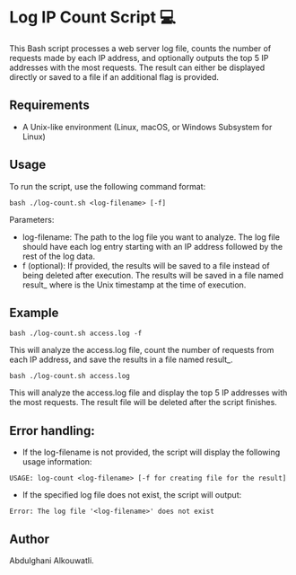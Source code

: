 # Log IP Count Script 💻

This Bash script processes a web server log file, counts the number of requests made by each IP address, and optionally outputs the top 5 IP addresses with the most requests. The result can either be displayed directly or saved to a file if an additional flag is provided.

## Requirements
- A Unix-like environment (Linux, macOS, or Windows Subsystem for Linux)


## Usage

To run the script, use the following command format:

```
bash ./log-count.sh <log-filename> [-f]
```

Parameters:
- log-filename: The path to the log file you want to analyze. The log file should have each log entry starting with an IP address followed by the rest of the log data.
- f (optional): If provided, the results will be saved to a file instead of being deleted after execution. The results will be saved in a file named result_<timestamp> where <timestamp> is the Unix timestamp at the time of execution.

## Example

```
bash ./log-count.sh access.log -f
```
This will analyze the access.log file, count the number of requests from each IP address, and save the results in a file named result_<timestamp>.

```
bash ./log-count.sh access.log
```
This will analyze the access.log file and display the top 5 IP addresses with the most requests. The result file will be deleted after the script finishes.


## Error handling: 

- If the log-filename is not provided, the script will display the following usage information: 
 ```
 USAGE: log-count <log-filename> [-f for creating file for the result]
 ```

- If the specified log file does not exist, the script will output:
```
Error: The log file '<log-filename>' does not exist
```

## Author

Abdulghani Alkouwatli.
